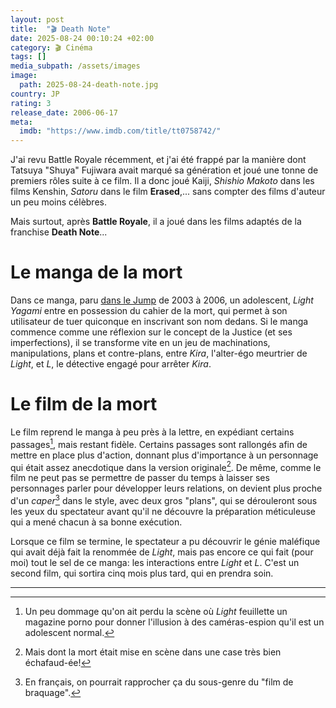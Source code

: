 ```yaml
---
layout: post
title:  "🎬 Death Note"
date: 2025-08-24 00:10:24 +02:00
category: 🎬 Cinéma
tags: []
media_subpath: /assets/images
image:
  path: 2025-08-24-death-note.jpg
country: JP
rating: 3
release_date: 2006-06-17
meta:
  imdb: "https://www.imdb.com/title/tt0758742/"
---
```


J'ai revu <wiki page="Battle Royale (film)">Battle Royale</wiki> récemment, et j'ai été frappé par la manière dont <wiki page="Tatsuya Fujiwara">Tatsuya "Shuya" Fujiwara</wiki> avait marqué sa génération et joué une tonne de premiers rôles suite à ce film. Il a donc joué <wiki page="Kaiji: Jinsei gyakuten gēmu">Kaiji</wiki>, _Shishio Makoto_ dans <wiki page="Kenshin : Kyoto Inferno">les films Kenshin</wiki>, _Satoru_ dans le film **Erased**,... sans compter <wiki page="Shield of Straw">des films d'auteur</wiki> <wiki page="Monsterz">un peu moins célèbres</wiki>.

Mais surtout, après **Battle Royale**, il a joué dans les films adaptés de la franchise **Death Note**...

# Le manga de la mort

Dans ce manga, paru [dans le Jump](/posts/jump-lage-dor-du-manga/) de 2003 à 2006, un adolescent, _Light Yagami_ entre en possession du cahier de la mort, qui permet à son utilisateur de tuer quiconque en inscrivant son nom dedans. Si le manga commence comme une réflexion sur le concept de la Justice (et ses imperfections), il se transforme vite en un jeu de machinations, manipulations, plans et contre-plans, entre _Kira_, l'alter-égo meurtrier de _Light_, et _L_, le détective engagé pour arrêter _Kira_.

# Le film de la mort

Le film reprend le manga à peu près à la lettre, en expédiant certains passages[^1], mais restant fidèle. Certains passages sont rallongés afin de mettre en place plus d'action, donnant plus d'importance à un personnage qui était assez anecdotique dans la version originale[^2]. De même, comme le film ne peut pas se permettre de passer du temps à laisser ses personnages parler pour développer leurs relations, on devient plus proche d'un _caper_[^3] dans le style, avec deux gros "plans", qui se dérouleront sous les yeux du spectateur avant qu'il ne découvre la préparation méticuleuse qui a mené chacun à sa bonne exécution.

Lorsque ce film se termine, le spectateur a pu découvrir le génie maléfique qui avait déjà fait la renommée de _Light_, mais pas encore ce qui fait (pour moi) tout le sel de ce manga: les interactions entre _Light_ et _L_. C'est un second film, qui sortira cinq mois plus tard, qui en prendra soin.

***
[^1]: Un peu dommage qu'on ait perdu la scène où _Light_ feuillette un magazine porno pour donner l'illusion à des caméras-espion qu'il est un adolescent normal.
[^2]: Mais dont la mort était mise en scène dans une case très bien échafaud-ée!
[^3]: En français, on pourrait rapprocher ça du sous-genre du "film de braquage".
